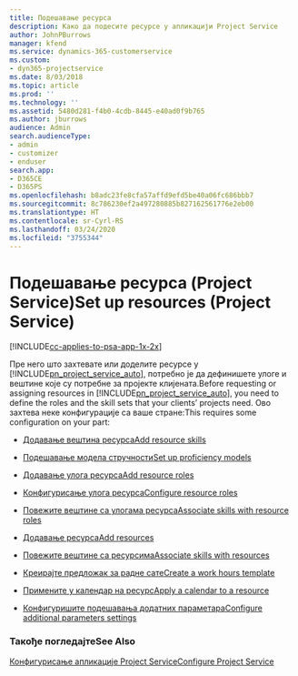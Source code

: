 ```yaml
---
title: Подешавање ресурса
description: Како да подесите ресурсе у апликацији Project Service
author: JohnPBurrows
manager: kfend
ms.service: dynamics-365-customerservice
ms.custom:
- dyn365-projectservice
ms.date: 8/03/2018
ms.topic: article
ms.prod: ''
ms.technology: ''
ms.assetid: 5480d281-f4b0-4cdb-8445-e40ad0f9b765
ms.author: jburrows
audience: Admin
search.audienceType:
- admin
- customizer
- enduser
search.app:
- D365CE
- D365PS
ms.openlocfilehash: b8adc23fe8cfa57affd9efd5be40a06fc686bbb7
ms.sourcegitcommit: 8c786230ef2a497280885b827162561776e2eb00
ms.translationtype: HT
ms.contentlocale: sr-Cyrl-RS
ms.lasthandoff: 03/24/2020
ms.locfileid: "3755344"
---
```

# <a name="set-up-resources-project-service"></a><span data-ttu-id="990ab-103">Подешавање ресурса (Project Service)</span><span class="sxs-lookup"><span data-stu-id="990ab-103">Set up resources (Project Service)</span></span>

[!INCLUDE[cc-applies-to-psa-app-1x-2x](../includes/cc-applies-to-psa-app-1x-2x.md)]

<span data-ttu-id="990ab-104">Пре него што захтевате или доделите ресурсе у [!INCLUDE[pn_project_service_auto](../includes/pn-project-service-auto.md)], потребно је да дефинишете улоге и вештине које су потребне за пројекте клијената.</span><span class="sxs-lookup"><span data-stu-id="990ab-104">Before requesting or assigning resources in [!INCLUDE[pn_project_service_auto](../includes/pn-project-service-auto.md)], you need to define the roles and the skill sets that your clients’ projects need.</span></span> <span data-ttu-id="990ab-105">Ово захтева неке конфигурације са ваше стране:</span><span class="sxs-lookup"><span data-stu-id="990ab-105">This requires some configuration on your part:</span></span>  
  
-   [<span data-ttu-id="990ab-106">Додавање вештина ресурса</span><span class="sxs-lookup"><span data-stu-id="990ab-106">Add resource skills</span></span>](../project-service/add-resource-skills.md)  
  
-   [<span data-ttu-id="990ab-107">Подешавање модела стручности</span><span class="sxs-lookup"><span data-stu-id="990ab-107">Set up proficiency models</span></span>](../project-service/set-up-proficiency-models.md)  
  
-   [<span data-ttu-id="990ab-108">Додавање улога ресурса</span><span class="sxs-lookup"><span data-stu-id="990ab-108">Add resource roles</span></span>](../project-service/add-resource-roles.md)  
  
-   [<span data-ttu-id="990ab-109">Конфигурисање улога ресурса</span><span class="sxs-lookup"><span data-stu-id="990ab-109">Configure resource roles</span></span>](../project-service/configure-resource-roles.md)  
  
-   [<span data-ttu-id="990ab-110">Повежите вештине са улогама ресурса</span><span class="sxs-lookup"><span data-stu-id="990ab-110">Associate skills with resource roles</span></span>](../project-service/associate-skills-with-resource-roles.md)  
  
-   [<span data-ttu-id="990ab-111">Додавање ресурса</span><span class="sxs-lookup"><span data-stu-id="990ab-111">Add resources</span></span>](../project-service/add-resources.md)  
  
-   [<span data-ttu-id="990ab-112">Повежите вештине са ресурсима</span><span class="sxs-lookup"><span data-stu-id="990ab-112">Associate skills with resources</span></span>](../project-service/associate-skills-with-resources.md)  
  
-   [<span data-ttu-id="990ab-113">Креирајте предложак за радне сате</span><span class="sxs-lookup"><span data-stu-id="990ab-113">Create a work hours template</span></span>](../project-service/create-work-hours-template.md)  
  
-   [<span data-ttu-id="990ab-114">Примените у календар на ресурс</span><span class="sxs-lookup"><span data-stu-id="990ab-114">Apply a calendar to a resource</span></span>](../project-service/apply-calendar-resource.md)  
  
-   [<span data-ttu-id="990ab-115">Конфигуришите подешавања додатних параметара</span><span class="sxs-lookup"><span data-stu-id="990ab-115">Configure additional parameters settings</span></span>](../project-service/configure-additional-parameters-settings.md)  
  
### <a name="see-also"></a><span data-ttu-id="990ab-116">Такође погледајте</span><span class="sxs-lookup"><span data-stu-id="990ab-116">See Also</span></span>  
 [<span data-ttu-id="990ab-117">Конфигурисање апликације Project Service</span><span class="sxs-lookup"><span data-stu-id="990ab-117">Configure Project Service</span></span>](../project-service/configure.md)
